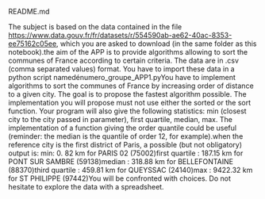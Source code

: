 README.md

The subject is based on the data contained in the file https://www.data.gouv.fr/fr/datasets/r/554590ab-ae62-40ac-8353-ee75162c05ee, which you are asked to download (in the same folder as this notebook).the aim of the APP is to provide algorithms allowing to sort the communes of France according to certain criteria. The data are in .csv (comma separated values) format. You have to import these data in a python script namedénumero_groupe_APP1.pyYou have to implement algorithms to sort the communes of France by increasing order of distance to a given city. The goal is to propose the fastest algorithm possible. The implementation you will propose must not use either the sorted or the sort function. Your program will also give the following statistics: min (closest city to the city passed in parameter), first quartile, median, max. The implementation of a function giving the order quantile could be useful (reminder: the median is the quantile of order 12, for example).when the reference city is the first district of Paris, a possible (but not obligatory) output is: min: 0. 82 km for PARIS 02 (75002)first quartile : 187.15 km for PONT SUR SAMBRE (59138)median : 318.88 km for BELLEFONTAINE (88370)third quartile : 459.81 km for QUEYSSAC (24140)max : 9422.32 km for ST PHILIPPE (97442)You will be confronted with choices. Do not hesitate to explore the data with a spreadsheet.